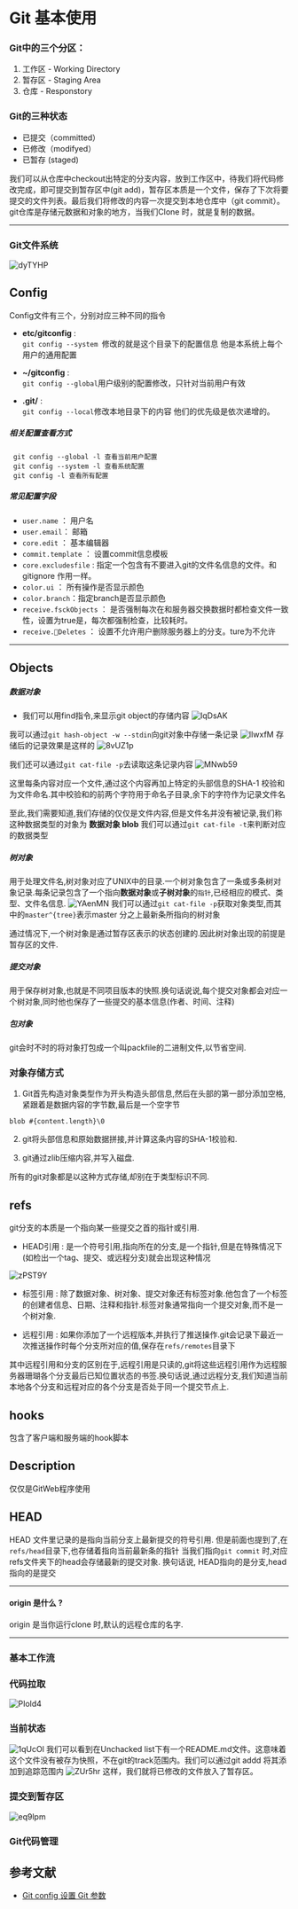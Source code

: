 # Git 基本使用


### Git中的三个分区：
1. 工作区 - Working Directory
2. 暂存区 - Staging Area
3. 仓库 - Responstory

### Git的三种状态
- 已提交（committed）
- 已修改（modifyed） 
- 已暂存 (staged) 

我们可以从仓库中checkout出特定的分支内容，放到工作区中，待我们将代码修改完成，即可提交到暂存区中(git add)，暂存区本质是一个文件，保存了下次将要提交的文件列表。最后我们将修改的内容一次提交到本地仓库中（git commit）。git仓库是存储元数据和对象的地方，当我们Clone 时，就是复制的数据。

----

### Git文件系统

![dyTYHP](https://deeerpictures.oss-cn-beijing.aliyuncs.com/uPic/dyTYHP.png)

## Config
Config文件有三个，分别对应三种不同的指令
- **etc/gitconfig**  :  
    `git config --system `修改的就是这个目录下的配置信息
    他是本系统上每个用户的通用配置

- **~/gitconfig**  :  
    `git config --global`用户级别的配置修改，只针对当前用户有效

- **.git/**  :  
    `git config --local`修改本地目录下的内容
他们的优先级是依次递增的。

##### 相关配置查看方式
``` 
 git config --global -l 查看当前用户配置
 git config --system -l 查看系统配置
 git config -l 查看所有配置
 ```

##### 常见配置字段
- `user.name` ： 用户名
- `user.email`： 邮箱
- `core.edit` ： 基本编辑器
- `commit.template` ： 设置commit信息模板
- `core.excludesfile` : 指定一个包含有不要进入git的文件名信息的文件。和gitignore 作用一样。
- `color.ui` ： 所有操作是否显示颜色
- `color.branch`：指定branch是否显示颜色
- `receive.fsckObjects` ： 是否强制每次在和服务器交换数据时都检查文件一致性，设置为true是，每次都强制检查，比较耗时。
- `receive.Deletes` ： 设置不允许用户删除服务器上的分支。ture为不允许


---

## Objects
##### 数据对象

- 我们可以用find指令,来显示git object的存储内容
![IqDsAK](https://deeerpictures.oss-cn-beijing.aliyuncs.com/uPic/IqDsAK.jpg)

我可以通过`git hash-object -w --stdin`向git对象中存储一条记录
![lIwxfM](https://deeerpictures.oss-cn-beijing.aliyuncs.com/uPic/lIwxfM.jpg)
存储后的记录效果是这样的
![8vUZ1p](https://deeerpictures.oss-cn-beijing.aliyuncs.com/uPic/8vUZ1p.jpg)

我们还可以通过`git cat-file -p`去读取这条记录内容
![MNwb59](https://deeerpictures.oss-cn-beijing.aliyuncs.com/uPic/MNwb59.jpg)

这里每条内容对应一个文件,通过这个内容再加上特定的头部信息的SHA-1 校验和为文件命名.其中校验和的前两个字符用于命名子目录,余下的字符作为记录文件名

至此,我们需要知道,我们存储的仅仅是文件内容,但是文件名并没有被记录,我们称这种数据类型的对象为 **数据对象 blob**
我们可以通过`git cat-file -t`来判断对应的数据类型

##### 树对象
用于处理文件名,树对象对应了UNIX中的目录.一个树对象包含了一条或多条树对象记录.每条记录包含了一个指向**数据对象**或**子树对象**的`指针`,已经相应的模式、类型、文件名信息.
![YAenMN](https://deeerpictures.oss-cn-beijing.aliyuncs.com/uPic/YAenMN.jpg)
我们可以通过`git cat-file -p`获取对象类型,而其中的`master^{tree}`表示master 分之上最新条所指向的树对象

通过情况下,一个树对象是通过暂存区表示的状态创建的.因此树对象出现的前提是暂存区的文件.

##### 提交对象
用于保存树对象,也就是不同项目版本的快照.换句话说说,每个提交对象都会对应一个树对象,同时他也保存了一些提交的基本信息(作者、时间、注释)

##### 包对象

git会时不时的将对象打包成一个叫packfile的二进制文件,以节省空间.
### 对象存储方式
1. Git首先构造对象类型作为开头构造头部信息,然后在头部的第一部分添加空格,紧跟着是数据内容的字节数,最后是一个空字节

```blob #{content.length}\0```

 2. git将头部信息和原始数据拼接,并计算这条内容的SHA-1校验和.

 3. git通过zlib压缩内容,并写入磁盘.


所有的git对象都是以这种方式存储,却别在于类型标识不同.



## refs
git分支的本质是一个指向某一些提交之首的指针或引用.
 - HEAD引用 :  是一个符号引用,指向所在的分支,是一个指针,但是在特殊情况下(如检出一个tag、提交、或远程分支)就会出现这种情况

![zPST9Y](https://deeerpictures.oss-cn-beijing.aliyuncs.com/uPic/zPST9Y.jpg)

- 标签引用 : 除了数据对象、树对象、提交对象还有标签对象.他包含了一个标签的创建者信息、日期、注释和指针.标签对象通常指向一个提交对象,而不是一个树对象.

- 远程引用 : 如果你添加了一个远程版本,并执行了推送操作.git会记录下最近一次推送操作时每个分支所对应的值,保存在`refs/remotes`目录下

其中远程引用和分支的区别在于,远程引用是只读的,git将这些远程引用作为远程服务器珊瑚各个分支最后已知位置状态的书签.换句话说,通过远程分支,我们知道当前本地各个分支和远程对应的各个分支是否处于同一个提交节点上.




##  hooks
包含了客户端和服务端的hook脚本

## Description
仅仅是GitWeb程序使用

## HEAD
HEAD 文件里记录的是指向当前分支上最新提交的符号引用.
但是前面也提到了,在`refs/head`目录下,也存储着指向当前最新条的指针
当我们指向`git commit` 时,对应refs文件夹下的head会存储最新的提交对象. 换句话说, HEAD指向的是分支,head指向的是提交

---

####  origin 是什么 ?
origin 是当你运行clone 时,默认的远程仓库的名字.

---

### 基本工作流

### 代码拉取
![PIold4](https://deeerpictures.oss-cn-beijing.aliyuncs.com/uPic/PIold4.jpg)


###  当前状态
![1qUcOl](https://deeerpictures.oss-cn-beijing.aliyuncs.com/uPic/1qUcOl.jpg)
我们可以看到在Unchacked list下有一个README.md文件。这意味着这个文件没有被存为快照，不在git的track范围内。我们可以通过git addd 将其添加到追踪范围内
![ZUr5hr](https://deeerpictures.oss-cn-beijing.aliyuncs.com/uPic/ZUr5hr.jpg)
这样，我们就将已修改的文件放入了暂存区。



### 提交到暂存区
![eq9lpm](https://deeerpictures.oss-cn-beijing.aliyuncs.com/uPic/eq9lpm.jpg)


### Git代码管理


## 参考文献
- [Git config 设置 Git 参数](https://wolfsonliu.github.io/archive/2018/git-config-she-zhi-git-can-shu.html)